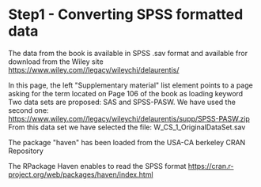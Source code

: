 # Step1 - Converting SPSS formatted data

The data from the book is available in SPSS .sav format and available fror download from the Wiley site
https://www.wiley.com//legacy/wileychi/delaurentis/

In this page, the left "Supplementary material" list element points to a page asking for the term located on Page 106 of the book as loading keyword
Two data sets are proposed: SAS and SPSS-PASW. We have used the second one:
https://www.wiley.com//legacy/wileychi/delaurentis/supp/SPSS-PASW.zip
From this data set we have selected the file: W_CS_1_OriginalDataSet.sav

The package "haven" has been loaded from the USA-CA berkeley CRAN Repository

The RPackage Haven enables to read the SPSS format
https://cran.r-project.org/web/packages/haven/index.html
